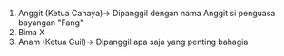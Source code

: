 1. Anggit (Ketua Cahaya)-> Dipanggil dengan nama Anggit si penguasa bayangan "Fang"
2. Bima X
3. Anam (Ketua Guil)-> Dipanggil apa saja yang penting bahagia
